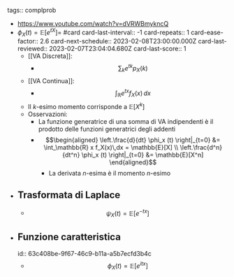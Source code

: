 tags:: complprob

- https://www.youtube.com/watch?v=dVRWBmykncQ
- $\phi_X(t) = \mathbb{E}[e^{tX}] =$ #card
  card-last-interval:: -1
  card-repeats:: 1
  card-ease-factor:: 2.6
  card-next-schedule:: 2023-02-08T23:00:00.000Z
  card-last-reviewed:: 2023-02-07T23:04:04.680Z
  card-last-score:: 1
	- [[VA Discreta]]:
		- $$\sum_k e^{tk} p_X(k)$$
	- [[VA Continua]]:
		- $$\int_{\mathbb{R}} e^{tx} f_X(x)\,dx$$
	- Il $k$-esimo momento corrisponde a $\mathbb{E}[X^k]$
	- Osservazioni:
		- La funzione generatrice di una somma di VA indipendenti è il prodotto delle funzioni generatrici degli addenti
		- $$\begin{aligned}
		  \left.\frac{d}{dt} \phi_x (t) \right|_{t=0} &= \int_\mathbb{R} x f_X(x)\,dx = \mathbb{E}[X] \\
		  \left.\frac{d^n}{dt^n} \phi_x (t) \right|_{t=0} &=  \mathbb{E}[X^n]
		  \end{aligned}$$
			- La derivata $n$-esima è il momento $n$-esimo
- ## Trasformata di Laplace
	- $$\psi_X(t) = \mathbb{E}[e^{-tx}]$$
- ## Funzione caratteristica
  id:: 63c408be-9f67-46c9-b11a-a5b7ecfd3b4c
	- $$\phi_X(t) = \mathbb{E}[e^{itx}]$$